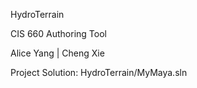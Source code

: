 HydroTerrain

CIS 660 Authoring Tool

Alice Yang | Cheng Xie

Project Solution: HydroTerrain/MyMaya.sln